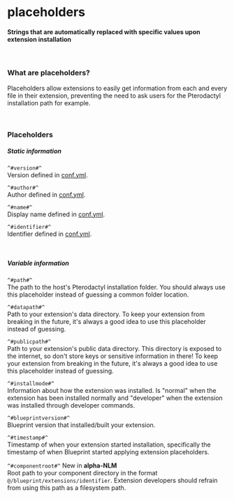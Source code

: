 # placeholders
<h4 class="fw-light">Strings that are automatically replaced with specific values upon extension installation</h4><br/>

### **What are placeholders?**
Placeholders allow extensions to easily get information from each and every file in their extension, preventing the need to ask users for the Pterodactyl installation path for example.

<br/>

### **Placeholders**

##### Static information
`^#version#^`\
Version defined in [conf.yml](?page=documentation/confyml).

`^#author#^`\
Author defined in [conf.yml](?page=documentation/confyml).

`^#name#^`\
Display name defined in [conf.yml](?page=documentation/confyml).

`^#identifier#^`\
Identifier defined in [conf.yml](?page=documentation/confyml).

<br/>

##### Variable information
`^#path#^`\
The path to the host's Pterodactyl installation folder. You should always use this placeholder instead of guessing a common folder location.

`^#datapath#^`\
Path to your extension's data directory. To keep your extension from breaking in the future, it's always a good idea to use this placeholder instead of guessing.

`^#publicpath#^`\
Path to your extension's public data directory. This directory is exposed to the internet, so don't store keys or sensitive information in there! To keep your extension from breaking in the future, it's always a good idea to use this placeholder instead of guessing.

`^#installmode#^`\
Information about how the extension was installed. Is "normal" when the extension has been installed normally and "developer" when the extension was installed through developer commands.

`^#blueprintversion#^`\
Blueprint version that installed/built your extension.

`^#timestamp#^`\
Timestamp of when your extension started installation, specifically the timestamp of when Blueprint started applying extension placeholders.

`^#componentroot#^` <span class="badge text-primary-emphasis"><i class="bi bi-stars"></i> New in <b>alpha-NLM</b></span>\
Root path to your component directory in the format `@/blueprint/extensions/identifier`. Extension developers should refrain from using this path as a filesystem path.